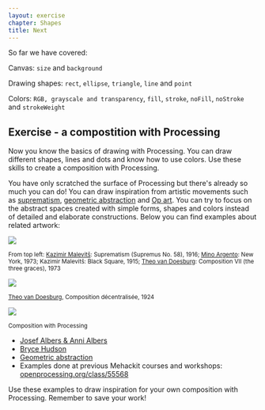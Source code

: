 ```yaml
---
layout: exercise
chapter: Shapes
title: Next
---
```


So far we have covered:

Canvas: <code>size</code> and <code>background</code>

Drawing shapes: <code>rect</code>, <code>ellipse</code>, <code>triangle</code>, <code>line</code> and <code>point</code>

Colors: <code>RGB, grayscale and transparency</code>, <code>fill</code>, <code>stroke</code>, <code>noFill</code>, <code>noStroke</code> and <code>strokeWeight</code>

## Exercise - a compostition with Processing

Now you know the basics of drawing with Processing. You can draw different shapes, lines and dots and know how to use colors. Use these skills to create a composition with Processing.

You have only scratched the surface of Processing but there's already so much you can do! You can draw inspiration from artistic movements such as <a href="https://en.wikipedia.org/wiki/Suprematism">suprematism</a>, <a href="https://en.wikipedia.org/wiki/Geometric_abstraction">geometric abstraction</a> and <a href="https://en.wikipedia.org/wiki/Op_art">Op art</a>. You can try to focus on the abstract spaces created with simple forms, shapes and colors instead of detailed and elaborate constructions. Below you can find examples about related artwork:

<img src="{{site.url}}/img/supermatism_and_geometrical_abstraction.png">

<p class="center"><small>From top left: <a href="https://fi.wikipedia.org/wiki/Kazimir_Malevit%C5%A1">Kazimir Malevitš</a>: Suprematism (Supremus No. 58), 1916; <a href="https://en.wikipedia.org/wiki/Mino_Argento">Mino Argento</a>: New York, 1973; Kazimir Malevitš: Black Square, 1915; <a href="https://en.wikipedia.org/wiki/Theo_van_Doesburg">Theo van Doesburg</a>: Composition VII (the three graces), 1973 </small></p>

<img src="{{site.url}}/img/GUGG_Composition_decentralisee.jpg">

<p class="center"><small><a href="https://en.wikipedia.org/wiki/Theo_van_Doesburg">Theo van Doesburg</a>, Composition décentralisée, 1924</small></p>

<img src="{{site.url}}/img/composition_example.png">

<p class="center"><small>Composition with Processing</small></p>

- <a href="http://albersfoundation.org/">Josef Albers & Anni Albers</a>
- <a href="www.brycehudson.com/abstract-geometric-paintings/">Bryce Hudson</a>
- <a href="http://www.metmuseum.org/toah/hd/geab/hd_geab.htm#/slideshow3">Geometric abstraction</a>
- Examples done at previous Mehackit courses and workshops: <a href="https://www.openprocessing.org/class/55568">openprocessing.org/class/55568</a>

Use these examples to draw inspiration for your own composition with Processing. Remember to save your work!
